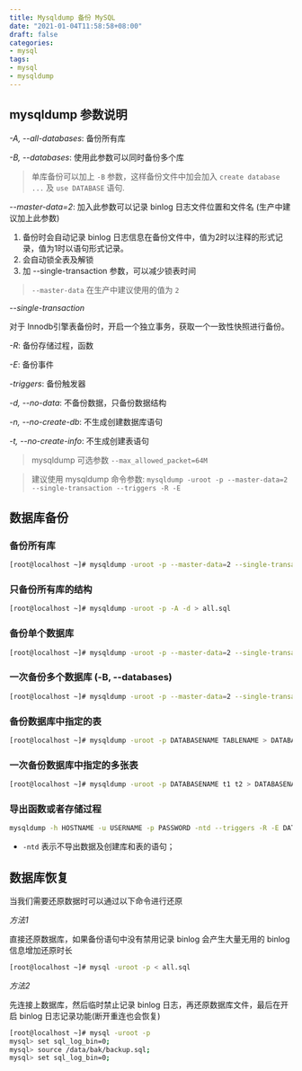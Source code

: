 ```yaml
---
title: Mysqldump 备份 MySQL
date: "2021-01-04T11:58:58+08:00"
draft: false
categories:
- mysql
tags:
- mysql
- mysqldump
---
```


## mysqldump 参数说明

*-A, --all-databases*: 备份所有库

*-B, --databases*: 使用此参数可以同时备份多个库

> 单库备份可以加上 `-B` 参数，这样备份文件中加会加入 `create database ...` 及 `use DATABASE` 语句.

*--master-data=2*: 加入此参数可以记录 binlog 日志文件位置和文件名 (生产中建议加上此参数)

1. 备份时会自动记录 binlog 日志信息在备份文件中，值为2时以注释的形式记录，值为1时以语句形式记录。
2. 会自动锁全表及解锁
3. 加 --single-transaction 参数，可以减少锁表时间

> `--master-data` 在生产中建议使用的值为 `2`

*--single-transaction*

对于 Innodb引擎表备份时，开启一个独立事务，获取一个一致性快照进行备份。

*-R*: 备份存储过程，函数

*-E*: 备份事件

*-triggers*: 备份触发器

*-d, --no-data*: 不备份数据，只备份数据结构

*-n, --no-create-db*: 不生成创建数据库语句

*-t, --no-create-info*:  不生成创建表语句

> mysqldump 可选参数 `--max_allowed_packet=64M`

> 建议使用 mysqldump 命令参数: `mysqldump -uroot -p --master-data=2 --single-transaction --triggers -R -E`


## 数据库备份

### 备份所有库

```bash
[root@localhost ~]# mysqldump -uroot -p --master-data=2 --single-transaction --triggers -R -E -A > all.sql
```

### 只备份所有库的结构

```bash
[root@localhost ~]# mysqldump -uroot -p -A -d > all.sql
```

### 备份单个数据库

```bash
[root@localhost ~]# mysqldump -uroot -p --master-data=2 --single-transaction --triggers -R -E -B DATABASENAME > DATABASENAME.sql
```

### 一次备份多个数据库 (-B, --databases)

```bash
[root@localhost ~]# mysqldump -uroot -p --master-data=2 --single-transaction --triggers -R -E --databases db1 db2 > dbs.sql
```

### 备份数据库中指定的表

```bash
[root@localhost ~]# mysqldump -uroot -p DATABASENAME TABLENAME > DATABASENAME_TABLENAME.sql
```

### 一次备份数据库中指定的多张表

```bash
[root@localhost ~]# mysqldump -uroot -p DATABASENAME t1 t2 > DATABASENAME_ts.sql
```

### 导出函数或者存储过程

```bash
mysqldump -h HOSTNAME -u USERNAME -p PASSWORD -ntd --triggers -R -E DATABASENAME > DATABASENAME.sql
```

- `-ntd` 表示不导出数据及创建库和表的语句；

## 数据库恢复

当我们需要还原数据时可以通过以下命令进行还原

*方法1*

直接还原数据库，如果备份语句中没有禁用记录 binlog 会产生大量无用的 binlog 信息增加还原时长

```bash
[root@localhost ~]# mysql -uroot -p < all.sql
```

*方法2*

先连接上数据库，然后临时禁止记录 binlog 日志，再还原数据库文件，最后在开启 binlog 日志记录功能(断开重连也会恢复)

```bash
[root@localhost ~]# mysql -uroot -p
mysql> set sql_log_bin=0;
mysql> source /data/bak/backup.sql;
mysql> set sql_log_bin=0;
```